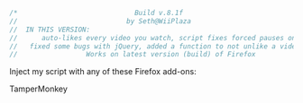 ```javascript
/*                             Build v.8.1f  
//                           by Seth@WiiPlaza
//  IN THIS VERSION:
//      auto-likes every video you watch, script fixes forced pauses on YouTube caused by Ad-Blockers,                                 
//   fixed some bugs with jQuery, added a function to not unlike a video you (or the script) already liked 
//                 Works on latest version (build) of Firefox  
```
 Inject my script  with any of these Firefox add-ons:
 
TamperMonkey
